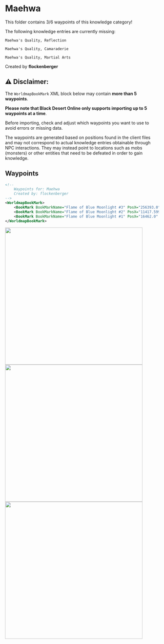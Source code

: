 # Maehwa

This folder contains 3/6 waypoints of this knowledge category!

The following knowledge entries are currently missing: 

```
Maehwa's Quality, Reflection
```

```
Maehwa's Quality, Camaraderie
```

```
Maehwa's Quality, Martial Arts
```


Created by **flockenberger**

## ⚠️ Disclaimer:
The `WorldmapBookMark` XML block below may contain **more than 5 waypoints**.

**Please note that Black Desert Online only supports importing up to 5 waypoints at a time**.

Before importing, check and adjust which waypoints you want to use to avoid errors or missing data.

The waypoints are generated based on positions found in the client files and may not correspond to actual knowledge entries obtainable through NPC interactions.
They may instead point to locations such as mobs (monsters) or other entities that need to be defeated in order to gain knowledge.

## Waypoints
```xml
<!--
    Waypoints for: Maehwa
    Created by: flockenberger
-->
<WorldmapBookMark>
    <BookMark BookMarkName="Flame of Blue Moonlight #3" PosX="256393.0" PosY="-984.2219848632812" PosZ="-144553.0" />
    <BookMark BookMarkName="Flame of Blue Moonlight #2" PosX="11417.599609375" PosY="-4391.25" PosZ="56002.80078125" />
    <BookMark BookMarkName="Flame of Blue Moonlight #1" PosX="16462.0" PosY="-6425.580078125" PosZ="76610.3984375" />
</WorldmapBookMark>
```

<img src="./Maehwa_Flame of Blue Moonlight #3_Preview.webp" width="450"/> <img src="./Maehwa_Flame of Blue Moonlight #2_Preview.webp" width="450"/> <img src="./Maehwa_Flame of Blue Moonlight #1_Preview.webp" width="450"/> 